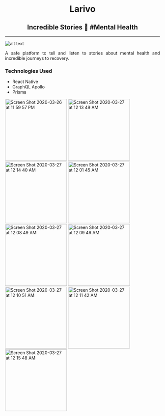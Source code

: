 <div align="center">
 <h1>Larivo </h1>
 <h2>Incredible Stories 💚 #Mental Health</h2>
</div>

---

![alt text](https://github.com/redacademy/larivo-WS2-2019/blob/master/client/assets/icons/login/icon-larivo_logo.svg "Logo Title Text 1")

[logo]: https://github.com/redacademy/larivo-WS2-2019/blob/master/client/assets/icons/login/icon-larivo_logo.svg "Logo Title Text 2"

<p align="justify">A safe platform to tell and listen to stories about mental health and incredible journeys to recovery.</p>

### Technologies Used

- React Native
- GraphQL Apollo
- Prisma

<img width="201"  alt="Screen Shot 2020-03-26 at 11 59 57 PM" src="https://user-images.githubusercontent.com/49181465/77730376-e766d680-6fbd-11ea-8e9f-86ed9d6acc33.png">

<img width="201" alt="Screen Shot 2020-03-27 at 12 13 49 AM" src="https://user-images.githubusercontent.com/49181465/77731279-d6b76000-6fbf-11ea-8532-3b2ce1702559.png">

<img width="201" alt="Screen Shot 2020-03-27 at 12 14 40 AM" src="https://user-images.githubusercontent.com/49181465/77731344-f5b5f200-6fbf-11ea-99c2-f9e22928d19c.png">

<img width="201" alt="Screen Shot 2020-03-27 at 12 01 45 AM" src="https://user-images.githubusercontent.com/49181465/77730507-285eeb00-6fbe-11ea-8730-85587aeca701.png">

<img width="201" alt="Screen Shot 2020-03-27 at 12 08 49 AM" src="https://user-images.githubusercontent.com/49181465/77730962-23e70200-6fbf-11ea-8cc7-a53499bec675.png">

<img width="201" alt="Screen Shot 2020-03-27 at 12 09 46 AM" src="https://user-images.githubusercontent.com/49181465/77731011-46791b00-6fbf-11ea-84f1-f11ba55fe5e7.png">

<img width="201" alt="Screen Shot 2020-03-27 at 12 10 51 AM" src="https://user-images.githubusercontent.com/49181465/77731068-6dcfe800-6fbf-11ea-8270-7620181e2683.png">

<img width="201" alt="Screen Shot 2020-03-27 at 12 11 42 AM" src="https://user-images.githubusercontent.com/49181465/77731125-8b9d4d00-6fbf-11ea-807e-78f6a81552ae.png">

<img width="201" alt="Screen Shot 2020-03-27 at 12 15 48 AM" src="https://user-images.githubusercontent.com/49181465/77731416-1da55580-6fc0-11ea-8d5d-8d49c01b4c22.png">

